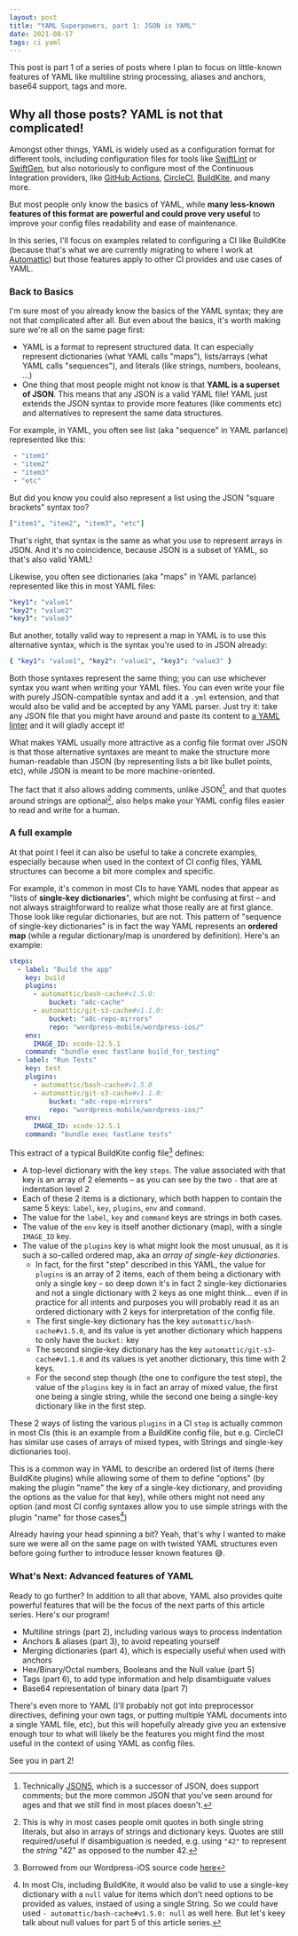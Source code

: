 ```yaml
---
layout: post
title: "YAML Superpowers, part 1: JSON is YAML"
date: 2021-08-17
tags: ci yaml
---
```


This post is part 1 of a series of posts where I plan to focus on little-known features of YAML like multiline string processing, aliases and anchors, base64 support, tags and more.

## Why all those posts? YAML is not that complicated!

Amongst other things, YAML is widely used as a configuration format for different tools, including configuration files for tools like [SwiftLint](https://github.com/realm/SwiftLint) or [SwiftGen](https://github.com/SwiftGen/SwiftGen), but also notoriously to configure most of the Continuous Integration providers, like [GitHub Actions](https://github.com/features/actions), [CircleCI](https://circleci.com), [BuildKite](https://buildkite.com), and many more.

But most people only know the basics of YAML, while **many less-known features of this format are powerful and could prove very useful** to improve your config files readability and ease of maintenance.

In this series, I'll focus on examples related to configuring a CI like BuildKite (because that's what we are currently migrating to where I work at [Automattic](https://automattic.com)) but those features apply to other CI provides and use cases of YAML.

### Back to Basics

I'm sure most of you already know the basics of the YAML syntax; they are not that complicated after all. But even about the basics, it's worth making sure we're all on the same page first:

 - YAML is a format to represent structured data. It can especially represent dictionaries (what YAML calls "maps"), lists/arrays (what YAML calls "sequences"), and literals (like strings, numbers, booleans, …)
 - One thing that most people might not know is that **YAML is a superset of JSON**. This means that any JSON is a valid YAML file! YAML just extends the JSON syntax to provide more features (like comments etc) and alternatives to represent the same data structures.

For example, in YAML, you often see list (aka "sequence" in YAML parlance) represented like this:

```yaml
 - "item1"
 - "item2"
 - "item3"
 - "etc"
```
But did you know you could also represent a list using the JSON "square brackets" syntax too?

```yaml
["item1", "item2", "item3", "etc"]
```
That's right, that syntax is the same as what you use to represent arrays in JSON. And it's no coincidence, because JSON is a subset of YAML, so that's also valid YAML!

Likewise, you often see dictionaries (aka "maps" in YAML parlance) represented like this in most YAML files:

```yaml
"key1": "value1"
"key2": "value2"
"key3": "value3"
```

But another, totally valid way to represent a map in YAML is to use this alternative syntax, which is the syntax you're used to in JSON already:

```yaml
{ "key1": "value1", "key2": "value2", "key3": "value3" }
```

Both those syntaxes represent the same thing; you can use whichever syntax you want when writing your YAML files. You can even write your file with purely JSON-compatible syntax and add it a `.yml` extension, and that would also be valid and be accepted by any YAML parser. Just try it: take any JSON file that you might have around and paste its content to [a YAML linter](http://www.yamllint.com) and it will gladly accept it!

What makes YAML usually more attractive as a config file format over JSON is that those alternative syntaxes are meant to make the structure more human-readable than JSON (by representing lists a bit like bullet points, etc), while JSON is meant to be more machine-oriented.

The fact that it also allows adding comments, unlike JSON[^1], and that quotes around strings are optional[^2], also helps make your YAML config files easier to read and write for a human.

### A full example

At that point I feel it can also be useful to take a concrete examples, especially because when used in the context of CI config files, YAML structures can become a bit more complex and specific.

For example, it's common in most CIs to have YAML nodes that appear as "lists of **single-key dictionaries**", which might be confusing at first – and not always straighforward to realize what those really are at first glance. Those look like regular dictionaries, but are not. This pattern of "sequence of single-key dictionaries" is in fact the way YAML represents an **ordered map** (while a regular dictionary/map is unordered by definition). Here's an example:

```yaml
steps:
  - label: "Build the app"
    key: build
    plugins:
      - automattic/bash-cache#v1.5.0:
          bucket: "a8c-cache"
      - automattic/git-s3-cache#v1.1.0:
          bucket: "a8c-repo-mirrors"
          repo: "wordpress-mobile/wordpress-ios/"
    env:
      IMAGE_ID: xcode-12.5.1
    command: "bundle exec fastlane build_for_testing"
  - label: "Run Tests"
    key: test
    plugins:
      - automattic/bash-cache#v1.5.0
      - automattic/git-s3-cache#v1.1.0:
          bucket: "a8c-repo-mirrors"
          repo: "wordpress-mobile/wordpress-ios/"
    env:
      IMAGE_ID: xcode-12.5.1
    command: "bundle exec fastlane tests"
```

This extract of a typical BuildKite config file[^3] defines:

 - A top-level dictionary with the key `steps`. The value associated with that key is an array of 2 elements – as you can see by the two `-` that are at indentation level 2
 - Each of these 2 items is a dictionary, which both happen to contain the same 5 keys:  `label`, `key`, `plugins`, `env` and `command`.
 - The value for the `label`, `key` and `command` keys are strings in both cases.
 - The value of the `env` key is itself another dictionary (map), with a single `IMAGE_ID` key.
 - The value of the `plugins` key is what might look the most unusual, as it is such a so-called ordered map, aka an _array of single-key dictionaries_.
   - In fact, for the first "step" described in this YAML, the value for `plugins` is an array of 2 items, each of them being a dictionary with only a single key – so deep down it's in fact 2 single-key dictionaries and not a single dictionary with 2 keys  as one might think… even if in practice for all intents and purposes you will probably read it as an ordered dictionary with 2 keys for interpretation of the config file.
   - The first single-key dictionary has the key `automattic/bash-cache#v1.5.0`, and its value is yet another dictionary which happens to only have the `bucket:` key
   - The second single-key dictionary has the key `automattic/git-s3-cache#v1.1.0` and its values is yet another dictionary, this time with 2 keys.
   - For the second step though (the one to configure the test step), the value of the `plugins` key is in fact an array of mixed value, the first one being a single string, while the second one being a single-key dictionary like in the first step.

These 2 ways of listing the various `plugins` in a CI `step` is actually common in most CIs (this is an example from a BuildKite config file, but e.g. CircleCI has similar use cases of arrays of mixed types, with Strings and single-key dictionaries too).

This is a common way in YAML to describe an ordered list of items (here BuildKite plugins) while allowing some of them to define "options" (by making the plugin "name" the key of a single-key dictionary, and providing the options as the value for that key), while others might not need any option (and most CI config syntaxes allow you to use simple strings with the plugin "name" for those cases[^4])

Already having your head spinning a bit? Yeah, that's why I wanted to make sure we were all on the same page on with twisted YAML structures even before going further to introduce lesser known features 😅.

### What's Next: Advanced features of YAML

Ready to go further? In addition to all that above, YAML also provides quite powerful features that will be the focus of the next parts of this article series. Here's our program!

 - Multiline strings (part 2), including various ways to process indentation
 - Anchors & aliases (part 3), to avoid repeating yourself
 - Merging dictionaries (part 4), which is especially useful when used with anchors
 - Hex/Binary/Octal numbers, Booleans and the Null value (part 5)
 - Tags (part 6), to add type information and help disambiguate values
 - Base64 representation of binary data (part 7)

There's even more to YAML (I'll probably not got into preprocessor directives, defining your own tags, or putting multiple YAML documents into a single YAML file, etc), but this will hopefully already give you an extensive enough tour to what will likely be the features you might find the most useful in the context of using YAML as config files.

See you in part 2!

[^1]: Technically [JSON5](https://json5.org), which is a successor of JSON, does support comments; but the more common JSON that you've seen around for ages and that we still find in most places doesn't.

[^2]: This is why in most cases people omit quotes in both single string literals, but also in arrays of strings and dictionary keys. Quotes are still required/useful if disambiguation is needed, e.g. using `"42"` to represent the _string_ "42" as opposed to the number 42.

[^3]: Borrowed from our Wordpress-iOS source code [here](https://github.com/wordpress-mobile/WordPress-iOS/blob/develop/.buildkite/pipeline.yml)

[^4]: In most CIs, including BuildKite, it would also be valid to use a single-key dictionary with a `null` value for items which don't need options to be provided as values, instaed of using a single String. So we could have used `- automattic/bash-cache#v1.5.0: null` as well here. But let's keey talk about null values for part 5 of this article series.